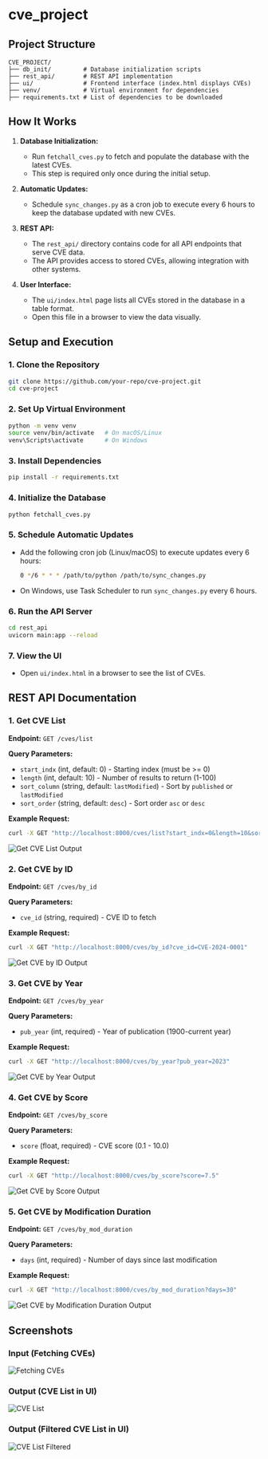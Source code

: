 # cve_project

## Project Structure

```
CVE_PROJECT/
├── db_init/         # Database initialization scripts
├── rest_api/        # REST API implementation
├── ui/              # Frontend interface (index.html displays CVEs)
├── venv/            # Virtual environment for dependencies
├── requirements.txt # List of dependencies to be downloaded
```

## How It Works

1. **Database Initialization:**
   - Run `fetchall_cves.py` to fetch and populate the database with the latest CVEs.
   - This step is required only once during the initial setup.

2. **Automatic Updates:**
   - Schedule `sync_changes.py` as a cron job to execute every 6 hours to keep the database updated with new CVEs.

3. **REST API:**
   - The `rest_api/` directory contains code for all API endpoints that serve CVE data.
   - The API provides access to stored CVEs, allowing integration with other systems.

4. **User Interface:**
   - The `ui/index.html` page lists all CVEs stored in the database in a table format.
   - Open this file in a browser to view the data visually.

## Setup and Execution

### 1. Clone the Repository
```sh
git clone https://github.com/your-repo/cve-project.git
cd cve-project
```

### 2. Set Up Virtual Environment
```sh
python -m venv venv
source venv/bin/activate   # On macOS/Linux
venv\Scripts\activate      # On Windows
```

### 3. Install Dependencies
```sh
pip install -r requirements.txt
```

### 4. Initialize the Database
```sh
python fetchall_cves.py
```

### 5. Schedule Automatic Updates
- Add the following cron job (Linux/macOS) to execute updates every 6 hours:
  ```sh
  0 */6 * * * /path/to/python /path/to/sync_changes.py
  ```
- On Windows, use Task Scheduler to run `sync_changes.py` every 6 hours.

### 6. Run the API Server
```sh
cd rest_api
uvicorn main:app --reload
```

### 7. View the UI
- Open `ui/index.html` in a browser to see the list of CVEs.

## REST API Documentation

### **1. Get CVE List**
**Endpoint:** `GET /cves/list`

**Query Parameters:**
- `start_indx` (int, default: 0) - Starting index (must be >= 0)
- `length` (int, default: 10) - Number of results to return (1-100)
- `sort_column` (string, default: `lastModified`) - Sort by `published` or `lastModified`
- `sort_order` (string, default: `desc`) - Sort order `asc` or `desc`

**Example Request:**
```sh
curl -X GET "http://localhost:8000/cves/list?start_indx=0&length=10&sort_column=lastModified&sort_order=desc&draw=1"
```

![Get CVE List Output](images/cve_list_output.jpg)

### **2. Get CVE by ID**
**Endpoint:** `GET /cves/by_id`

**Query Parameters:**
- `cve_id` (string, required) - CVE ID to fetch

**Example Request:**
```sh
curl -X GET "http://localhost:8000/cves/by_id?cve_id=CVE-2024-0001"
```

![Get CVE by ID Output](images/cve_id_output.jpg)

### **3. Get CVE by Year**
**Endpoint:** `GET /cves/by_year`

**Query Parameters:**
- `pub_year` (int, required) - Year of publication (1900-current year)

**Example Request:**
```sh
curl -X GET "http://localhost:8000/cves/by_year?pub_year=2023"
```

![Get CVE by Year Output](images/cve_year_output.jpg)

### **4. Get CVE by Score**
**Endpoint:** `GET /cves/by_score`

**Query Parameters:**
- `score` (float, required) - CVE score (0.1 - 10.0)

**Example Request:**
```sh
curl -X GET "http://localhost:8000/cves/by_score?score=7.5"
```

![Get CVE by Score Output](images/cve_score_output.jpg)

### **5. Get CVE by Modification Duration**
**Endpoint:** `GET /cves/by_mod_duration`

**Query Parameters:**
- `days` (int, required) - Number of days since last modification

**Example Request:**
```sh
curl -X GET "http://localhost:8000/cves/by_mod_duration?days=30"
```

![Get CVE by Modification Duration Output](images/cve_mod_output.jpg)

## Screenshots
### Input (Fetching CVEs)
![Fetching CVEs](images/intial_fetch.jpg)

### Output (CVE List in UI)
![CVE List](images/cve_list_ui.jpg)

### Output (Filtered CVE List in UI)
![CVE List Filtered](images/filtered_output.jpg)